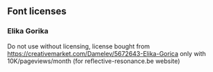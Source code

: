 ## Font licenses

### Elika Gorika

Do not use without licensing, license bought from https://creativemarket.com/Damelev/5672643-Elika-Gorica only
with 10K/pageviews/month (for reflective-resonance.be website)
